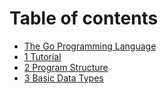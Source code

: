 # Table of contents

* [The Go Programming Language](README.md)
* [1 Tutorial](1-tutorial.md)
* [2 Program Structure](2-program-structure.md)
* [3 Basic Data Types](3-basic-data-types.md)
